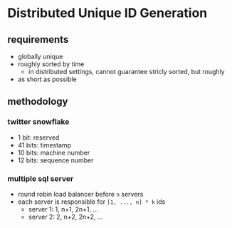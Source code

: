 # Distributed Unique ID Generation

## requirements
- globally unique
- roughly sorted by time
    - in distributed settings, cannot guarantee stricly sorted, but roughly
- as short as possible

## methodology
### twitter snowflake
- 1 bit: reserved
- 41 bits: timestamp
- 10 bits: machine number
- 12 bits: sequence number

### multiple sql server
- round robin load balancer before `n` servers
- each server is responsible for `[1, ..., n] * k` ids
    - server 1: 1, n+1, 2n+1, ...
    - server 2: 2, n+2, 2n+2, ...
